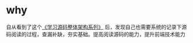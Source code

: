 # why
自从看到了这个[《学习源码整体架构系列》](https://juejin.cn/column/6960551178908205093) 后，发现自己也需要系统的记录下源码阅读的过程，查漏补缺，夯实基础。提高阅读源码的能力，提升前端技术能力
